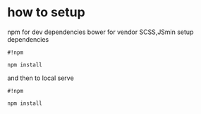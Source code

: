 # how to setup #

npm for dev dependencies
bower for vendor 
SCSS,JSmin
setup dependencies

```
#!npm

npm install
```


and then to local serve

```
#!npm

npm install
```
